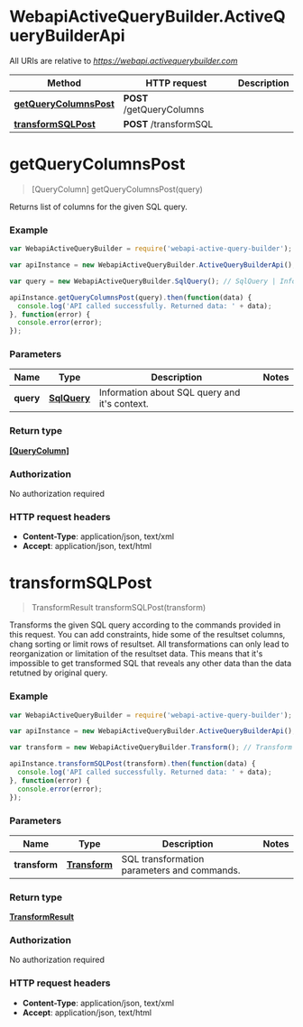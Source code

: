 # WebapiActiveQueryBuilder.ActiveQueryBuilderApi

All URIs are relative to *https://webapi.activequerybuilder.com*

Method | HTTP request | Description
------------- | ------------- | -------------
[**getQueryColumnsPost**](ActiveQueryBuilderApi.md#getQueryColumnsPost) | **POST** /getQueryColumns | 
[**transformSQLPost**](ActiveQueryBuilderApi.md#transformSQLPost) | **POST** /transformSQL | 


<a name="getQueryColumnsPost"></a>
# **getQueryColumnsPost**
> [QueryColumn] getQueryColumnsPost(query)



Returns list of columns for the given SQL query.

### Example
```javascript
var WebapiActiveQueryBuilder = require('webapi-active-query-builder');

var apiInstance = new WebapiActiveQueryBuilder.ActiveQueryBuilderApi();

var query = new WebapiActiveQueryBuilder.SqlQuery(); // SqlQuery | Information about SQL query and it's context.

apiInstance.getQueryColumnsPost(query).then(function(data) {
  console.log('API called successfully. Returned data: ' + data);
}, function(error) {
  console.error(error);
});

```

### Parameters

Name | Type | Description  | Notes
------------- | ------------- | ------------- | -------------
 **query** | [**SqlQuery**](SqlQuery.md)| Information about SQL query and it&#39;s context. | 

### Return type

[**[QueryColumn]**](QueryColumn.md)

### Authorization

No authorization required

### HTTP request headers

 - **Content-Type**: application/json, text/xml
 - **Accept**: application/json, text/html

<a name="transformSQLPost"></a>
# **transformSQLPost**
> TransformResult transformSQLPost(transform)



Transforms the given SQL query according to the commands provided in this request. You can add constraints, hide some of the resultset columns, chang sorting or limit rows of resultset. All transformations can only lead to reorganization or limitation of the resultset data. This means that it&#39;s impossible to get transformed SQL that reveals any other data than the data retutned by original query.

### Example
```javascript
var WebapiActiveQueryBuilder = require('webapi-active-query-builder');

var apiInstance = new WebapiActiveQueryBuilder.ActiveQueryBuilderApi();

var transform = new WebapiActiveQueryBuilder.Transform(); // Transform | SQL transformation parameters and commands.

apiInstance.transformSQLPost(transform).then(function(data) {
  console.log('API called successfully. Returned data: ' + data);
}, function(error) {
  console.error(error);
});

```

### Parameters

Name | Type | Description  | Notes
------------- | ------------- | ------------- | -------------
 **transform** | [**Transform**](Transform.md)| SQL transformation parameters and commands. | 

### Return type

[**TransformResult**](TransformResult.md)

### Authorization

No authorization required

### HTTP request headers

 - **Content-Type**: application/json, text/xml
 - **Accept**: application/json, text/html

